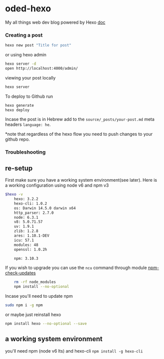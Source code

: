 # oded-hexo
My all things web dev blog powered by Hexo
[doc](https://hexo.io/docs/writing.html)

### Creating a post

```bash
hexo new post "Title for post"
```

or using hexo admin

```bash
hexo server -d
open http://localhost:4000/admin/
```

viewing your post locally
```bash
hexo server
```

To deploy to Github run
```bash
hexo generate
hexo deploy
```

Incase the post is in Hebrew add to the `source/_posts/your-post.md` meta headers `language: he`.

*note that regardless of the hexo flow you need to push changes to your github repo.


### Troubleshooting

## re-setup
First make sure you have a working system environment(see later).
Here is a working configuration using node v6 and npm v3
```bash
$hexo -v
	hexo: 3.2.2
	hexo-cli: 1.0.2
	os: Darwin 14.5.0 darwin x64
	http_parser: 2.7.0
	node: 6.3.1
	v8: 5.0.71.57
	uv: 1.9.1
	zlib: 1.2.8
	ares: 1.10.1-DEV
	icu: 57.1
	modules: 48
	openssl: 1.0.2h

	npm: 3.10.3
```

If you wish to upgrade you can use the ``ncu`` command through module [npm-check-updates](https://www.npmjs.com/package/npm-check-updates)

```bash
	rm -rf node_modules
	npm install --no-optional 

```

Incase you'll need to update npm
```bash
sudo npm i -g npm
```

or maybe just reinstall hexo
```bash
npm install hexo --no-optional --save
```
## a working system environment

you'll need npm (node v6 lts) and hexo-cli `npm install -g hexo-cli`
